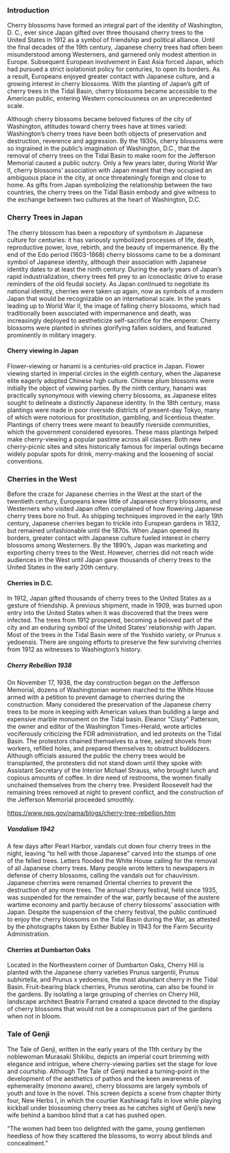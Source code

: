 <param data-essay
       title="Cherry Blossom"
       data-banner="https://upload.wikimedia.org/wikipedia/commons/thumb/8/8e/USA-Cherry_Blossom0.jpg/800px-USA-Cherry_Blossom0.jpg"
       data-layout="vtl"
       data-num-maps="5"
       data-num-specimens="15"
       data-num-images="9"
       data-num-primary-sources="2"
       data-author="JSTOR Labs team">

<param data-entity title="cherry blossom" data-qid="Q871991" data-category="plant">
<param data-entity title="Dumbarton Oaks" data-qid="Q1264942">
<param data-entity title="Eleanor Patterson" data-qid="Q5122270">
<param data-entity title="hanami" data-qid="Q210150" data-category="activity">
<param data-entity title="Murasaki Shikibu" data-qid="Q81731">
<param data-entity title="Prunus" data-qid="Q190545">
<param data-entity title="Prunus serotina" data-qid="Q158987">
<param data-entity title="Stockholm" data-qid="Q1754">
<param data-entity title="The Tale of Genji" data-qid="Q8269">

<param title="Washington, D. C." 
       data-qid="Q61"
       data-fill="#FF0000"
       data-marker-symbol="landmark">

<param title="West Yorkshire"
       data-qid="Q23083"
       data-fill="#FF0000"
       data-marker-symbol="leaf">

<param data-map 
       data-prefer-geojson
       id="intro-map"
       data-center="51.4,0.53" 
       data-zoom="2"
       data-basemap="Esri_WorldPhysical">
<param data-map-layer
       title="Polyline Decorator Test"
       data-type="geojson" 
       data-url="https://jstor-labs.github.io/plant-humanities/geojson/polyline_decorator.json"
       data-active="true">

### Introduction

Cherry blossoms have formed an integral part of the identity of Washington, D. C., ever since Japan gifted over three thousand cherry trees to the United States in 1912 as a symbol of friendship and political alliance. Until the final decades of the 19th century, Japanese cherry trees had often been misunderstood among Westerners, and garnered only modest attention in Europe. Subsequent European involvement in East Asia forced Japan, which had pursued a strict isolationist policy for centuries, to open its borders. As a result, Europeans enjoyed greater contact with Japanese culture, and a growing interest in cherry blossoms. With the planting of Japan’s gift of cherry trees in the <span id="Q956781">Tidal Basin</span>, cherry blossoms became accessible to the American public, entering Western consciousness on an unprecedented scale.
<param data-entity title="West Yorkshire" data-qid="Q23083">
<param data-primary="map">
<param data-image
       title="Holotype of Prunus serrulata Lindley f. shibayama E. H. Wilson [family ROSACEAE]"
       data-fit="cover"
       data-url="https://plants.jstor.org/fsi/img/size3/alukaplant/a/phase_01/a0000/a00032200.jpg"
       data-thumbnail="https://plants.jstor.org/fsi/img/size1/alukaplant/a/phase_01/a0000/a00032200.jpg">
<param data-image
       title="Tidal Basin cherry trees"
       data-fit="cover"
       data-url="https://upload.wikimedia.org/wikipedia/commons/5/56/Washington_C_D.C._Tidal_Basin_cherry_trees.jpg"
       data-thumbnail="https://upload.wikimedia.org/wikipedia/commons/thumb/5/56/Washington_C_D.C._Tidal_Basin_cherry_trees.jpg/155px-Washington_C_D.C._Tidal_Basin_cherry_trees.jpg">

Although cherry blossoms became beloved fixtures of the city of Washington, attitudes toward cherry trees have at times varied: Washington’s cherry trees have been both objects of preservation and destruction, reverence and aggression. By the 1930s, cherry blossoms were so ingrained in the public’s imagination of Washington, D.C., that the removal of cherry trees on the Tidal Basin to make room for the Jefferson Memorial caused a public outcry. Only a few years later, during World War II, cherry blossoms’ association with Japan meant that they occupied an ambiguous place in the city, at once threateningly foreign and close to home. As gifts from Japan symbolizing the relationship between the two countries, the cherry trees on the Tidal Basin embody and give witness to the exchange between two cultures at the heart of Washington, D.C.
<param data-primary="image" data-mode="cards">
<param data-image
       data-fit="cover"
       data-title="Ornamental Cherry Tree In Full Bloom"
       data-url="https://upload.wikimedia.org/wikipedia/commons/6/69/Ornamental_Cherry_Tree_In_Full_Bloom.JPG"
       data-thumbnail="https://upload.wikimedia.org/wikipedia/commons/thumb/6/69/Ornamental_Cherry_Tree_In_Full_Bloom.JPG/320px-Ornamental_Cherry_Tree_In_Full_Bloom.JPG">
<param data-image 
       data-fit="contain"
       title="Cherry trees in Daw Nan Kyi hill" 
       data-url="https://upload.wikimedia.org/wikipedia/commons/b/bb/Cherry_trees%2C_You_can_see_in_Daw_Nan_Kyi_hill.jpg"
       data-thumbnail="https://upload.wikimedia.org/wikipedia/commons/thumb/b/bb/Cherry_trees%2C_You_can_see_in_Daw_Nan_Kyi_hill.jpg/306px-Cherry_trees%2C_You_can_see_in_Daw_Nan_Kyi_hill.jpg">
<param data-image
       data-fit="cover"
       title="Cherry blossoms at POSTECH"
       data-url="https://upload.wikimedia.org/wikipedia/commons/2/22/Cherry_blossoms_at_POSTECH.jpeg"
       data-thumbnail="https://upload.wikimedia.org/wikipedia/commons/thumb/2/22/Cherry_blossoms_at_POSTECH.jpeg/320px-Cherry_blossoms_at_POSTECH.jpeg">
<param data-image 
       data-fit="cover"
       title="Rippl Sour Cherry Tree in Blossom 1909" 
       data-url="https://upload.wikimedia.org/wikipedia/commons/1/13/Rippl_Sour_Cherry_Tree_in_Blossom_1909.jpg"
       data-thumbnail="https://upload.wikimedia.org/wikipedia/commons/thumb/1/13/Rippl_Sour_Cherry_Tree_in_Blossom_1909.jpg/320px-Rippl_Sour_Cherry_Tree_in_Blossom_1909.jpg">

### Cherry Trees in Japan
<param data-entity title="Tokyo" data-qid="Q1490" data-scope="local">
<param data-entity title="Japan" data-qid="Q17" data-scope="global">

The cherry blossom has been a repository of symbolism in Japanese culture for centuries: it has variously symbolized processes of life, death, reproductive power, love, rebirth, and the beauty of impermanence. By the end of the Edo period (1603-1868) cherry blossoms came to be a dominant symbol of Japanese identity, although their association with Japanese identity dates to at least the ninth century. During the early years of Japan’s rapid industrialization, cherry trees fell prey to an iconoclastic drive to erase reminders of the old feudal society. As Japan continued to negotiate its national identity, cherries were taken up again, now as symbols of a modern Japan that would be recognizable on an international scale. In the years leading up to World War II, the image of falling cherry blossoms, which had traditionally been associated with impermanence and death, was increasingly deployed to aestheticize self-sacrifice for the emperor. Cherry blossoms were planted in shrines glorifying fallen soldiers, and featured prominently in military imagery.
<param data-map data-prefer-geojson id="japan-map" data-center="Q17" data-zoom="4">
<param data-image 
       data-fit="cover"
       title="Holotype of Prunus serrulata Lindley f. shibayama E. H. Wilson [family ROSACEAE]" 
       data-url="https://plants.jstor.org/seqapp/adore-djatoka/resolver?url_ver=Z39.88-2004&svc_id=info:lanl-repo/svc/getRegion&svc_val_fmt=info:ofi/fmt:kev:mtx:jpeg2000&svc.format=image/jpeg&rft_id=/jp2/fpx/16/gpi-a-typspe-01-42/a0000/a00032200.jp2"
       data-thumbnail="https://plants.jstor.org/fsi/img/size1/alukaplant/a/phase_01/a0000/a00032200.jpg">

#### Cherry viewing in Japan

Flower-viewing or hanami is a centuries-old practice in Japan. Flower viewing started in imperial circles in the eighth century, when the Japanese elite eagerly adopted Chinese high culture. Chinese plum blossoms were initially the object of viewing parties. By the ninth century, hanami was practically synonymous with viewing cherry blossoms, as Japanese elites sought to delineate a distinctly Japanese identity. In the 18th century, mass plantings were made in poor riverside districts of present-day Tokyo, many of which were notorious for prostitution, gambling, and licentious theater. Plantings of cherry trees were meant to beautify riverside communities, which the government considered eyesores. These mass plantings helped make cherry-viewing a popular pastime across all classes. Both new cherry-picnic sites and sites historically famous for imperial outings became widely popular spots for drink, merry-making and the loosening of social conventions.
<param data-video id="jk0ic0D0MRo" title="Hanami">

### Cherries in the West

Before the craze for Japanese cherries in the West at the start of the twentieth century, Europeans knew little of Japanese cherry blossoms, and Westerners who visited Japan often complained of how flowering Japanese cherry trees bore no fruit. As shipping techniques improved in the early 19th century, Japanese cherries began to trickle into European gardens in 1832, but remained unfashionable until the 1870s. When Japan opened its borders, greater contact with Japanese culture fueled interest in cherry blossoms among Westerners. By the 1890’s, Japan was marketing and exporting cherry trees to the West. However, cherries did not reach wide audiences in the West until Japan gave thousands of cherry trees to the United States in the early 20th century.
<param data-map data-center="48.8,-38.2" data-zoom="3">
<param data-entity title="Traverse City" data-qid="Q984544">

#### Cherries in D.C.

In 1912, Japan gifted thousands of cherry trees to the United States as a gesture of friendship. A previous shipment, made in 1909, was burned upon entry into the United States when it was discovered that the trees were infected. The trees from 1912 prospered, becoming a beloved part of the city and an enduring symbol of the United States’ relationship with Japan. Most of the trees in the Tidal Basin were of the Yoshido variety, or Prunus x yedoensis. There are ongoing efforts to preserve the few surviving cherries from 1912 as witnesses to Washington’s history.
<param data-map data-center="38.88,-77.03" data-zoom="13">
<param data-map-layer data-type="mapwarper" title="Cherry festival map" data-mapwarper-id="37798" data-active="true">

##### Cherry Rebellion 1938

On November 17, 1938, the day construction began on the Jefferson Memorial, dozens of Washingtonian women marched to the White House armed with a petition to prevent damage to cherries during the construction. Many considered the preservation of the Japanese cherry trees to be more in keeping with American values than building a large and expensive marble monument on the Tidal basin. Eleanor "Cissy" Patterson, the owner and editor of the Washington Times-Herald, wrote articles vociferously criticizing the FDR administration, and led protests on the Tidal Basin. The protestors chained themselves to a tree, seized shovels from workers, refilled holes, and prepared themselves to obstruct bulldozers. Although officials assured the public the cherry trees would be transplanted, the protesters did not stand down until they spoke with Assistant Secretary of the Interior Michael Strauss, who brought lunch and copious amounts of coffee. In dire need of restrooms, the women finally unchained themselves from the cherry tree. President Roosevelt had the remaining trees removed at night to prevent conflict, and the construction of the Jefferson Memorial proceeded smoothly.

https://www.nps.gov/nama/blogs/cherry-tree-rebellion.htm

##### Vandalism 1942

A few days after Pearl Harbor, vandals cut down four cherry trees in the night, leaving “to hell with those Japanese” carved into the stumps of one of the felled trees. Letters flooded the White House calling for the removal of all Japanese cherry trees. Many people wrote letters to newspapers in defense of cherry blossoms, calling the vandals out for chauvinism. Japanese cherries were renamed Oriental cherries to prevent the destruction of any more trees. The annual cherry festival, held since 1935, was suspended for the remainder of the war, partly because of the austere wartime economy and partly because of cherry blossoms’ association with Japan. Despite the suspension of the cherry festival, the public continued to enjoy the cherry blossoms on the Tidal Basin during the War, as attested by the photographs taken by Esther Bubley in 1943 for the Farm Security Administration.

#### Cherries at Dumbarton Oaks

Located in the Northeastern corner of Dumbarton Oaks, Cherry Hill is planted with the Japanese cherry varieties Prunus sargentii, Prunus subhirtella, and Prunus x yedoensis, the most abundant cherry in the Tidal Basin. Fruit-bearing black cherries, Prunus serotina, can also be found in the gardens. By isolating a large grouping of cherries on Cherry Hill, landscape architect Beatrix Farrand created a space devoted to the display of cherry blossoms that would not be a conspicuous part of the gardens when not in bloom.
<param data-map data-center="38.900868,-77.009021" data-zoom="11">
<param data-video id="EvUK6ANy5II" title="Dumbarton Oaks Gardens: Cherry Hill">

### Tale of Genji

The Tale of Genji, written in the early years of the 11th century by the noblewoman Murasaki Shikibu, depicts an imperial court brimming with elegance and intrigue, where cherry-viewing parties set the stage for love and courtship. Although The Tale of Genji marked a turning-point in the development of the aesthetics of pathos and the keen awareness of ephemerality (monono aware), cherry blossoms are largely symbols of youth and love in the novel. This screen depicts a scene from chapter thirty four, New Herbs I, in which the courtier Kashiwagi falls in love while playing kickball under blossoming cherry trees as he catches sight of Genji’s new wife behind a bamboo blind that a cat has pushed open.

“The women had been too delighted with the game, young gentlemen heedless of how they scattered the blossoms, to worry about blinds and concealment.”
